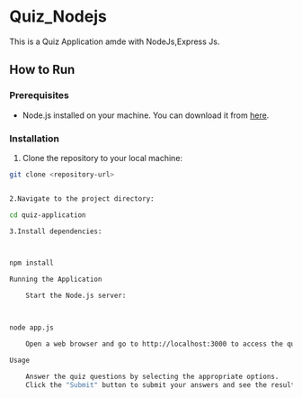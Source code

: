 # Quiz_Nodejs

This is a Quiz Application amde with NodeJs,Express Js.

## How to Run

### Prerequisites
- Node.js installed on your machine. You can download it from [here](https://nodejs.org/).

### Installation

1. Clone the repository to your local machine:

```bash
git clone <repository-url>


2.Navigate to the project directory:

cd quiz-application

3.Install dependencies:



npm install

Running the Application

    Start the Node.js server:



node app.js

    Open a web browser and go to http://localhost:3000 to access the quiz application.

Usage

    Answer the quiz questions by selecting the appropriate options.
    Click the "Submit" button to submit your answers and see the results.

